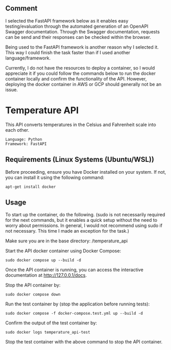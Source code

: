 ## Comment 

I selected the FastAPI framework below as it enables easy testing/evaluation through the automated generation 
of an OpenAPI Swagger documentation. Through the Swagger documentation, requests can be send and their
responses can be checked within the browser. 

Being used to the FastAPI framework is another reason why I selected it. This way I could finish the task
faster than if I used another language/framework.

Currently, I do not have the resources to deploy a container, so I would appreciate it if you could follow
the commands below to run the docker container locally and confirm the functionality of the API. However,
deploying the docker container in AWS or GCP should generally not be an issue.


# Temperature API

This API converts temperatures in the Celsius and Fahrenheit scale into each other.

    Language: Python
    Framework: FastAPI

## Requirements (Linux Systems (Ubuntu/WSL))

Before proceeding, ensure you have Docker installed on your system. If not, you can install it using the following command:

    apt-get install docker

## Usage

To start up the container, do the following. 
(sudo is not necessarily required for the next commands, but it enables a quick setup without the need
to worry about permissions. In general, I would not recommend using sudo if not necessary. This time I
made an exception for the task.)

Make sure you are in the base directory: /temperature_api 
    
Start the API docker container using Docker Compose:

    sudo docker compose up --build -d

Once the API container is running, you can access the interactive documentation at http://127.0.0.1/docs.

Stop the API container by:

    sudo docker compose down

Run the test container by (stop the application before running tests):

    sudo docker compose -f docker-compose.test.yml up --build -d

Confirm the output of the test container by:

    sudo docker logs temperature_api-test

Stop the test container with the above command to stop the API container.
    